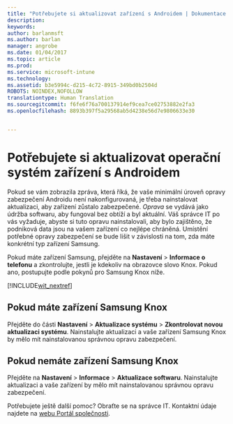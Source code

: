 ```yaml
---
title: "Potřebujete si aktualizovat zařízení s Androidem | Dokumentace Microsoftu"
description: 
keywords: 
author: barlanmsft
ms.author: barlan
manager: angrobe
ms.date: 01/04/2017
ms.topic: article
ms.prod: 
ms.service: microsoft-intune
ms.technology: 
ms.assetid: b3e5994c-d215-4c72-8915-349bd0b2504d
ROBOTS: NOINDEX,NOFOLLOW
translationtype: Human Translation
ms.sourcegitcommit: f6fe6f76a700137914ef9cea7ce02753882e2fa3
ms.openlocfilehash: 8893b397f5a29568ab5d4238e56d7e9806633e30


---
```


# <a name="you-need-to-update-your-android-devices-operating-system"></a>Potřebujete si aktualizovat operační systém zařízení s Androidem

Pokud se vám zobrazila zpráva, která říká, že vaše minimální úroveň opravy zabezpečení Androidu není nakonfigurovaná, je třeba nainstalovat aktualizaci, aby zařízení zůstalo zabezpečené. _Oprava_ se vydává jako údržba softwaru, aby fungoval bez obtíží a byl aktuální. Váš správce IT po vás vyžaduje, abyste si tuto opravu nainstalovali, aby bylo zajištěno, že podniková data jsou na vašem zařízení co nejlépe chráněná. Umístění potřebné opravy zabezpečení se bude lišit v závislosti na tom, zda máte konkrétní typ zařízení Samsung.

Pokud máte zařízení Samsung, přejděte na **Nastavení** > **Informace o telefonu** a zkontrolujte, jestli je kdekoliv na obrazovce slovo Knox. Pokud ano, postupujte podle pokynů pro Samsung Knox níže.

[!INCLUDE[wit_nextref](../includes/end-user-os-update-guidance.md)]

## <a name="if-you-have-a-samsung-knox-device"></a>Pokud máte zařízení Samsung Knox

Přejděte do části **Nastavení** > **Aktualizace systému** > **Zkontrolovat novou aktualizaci systému**. Nainstalujte aktualizaci a vaše zařízení Samsung Knox by mělo mít nainstalovanou správnou opravu zabezpečení.

## <a name="if-you-do-not-have-a-samsung-knox-device"></a>Pokud nemáte zařízení Samsung Knox

Přejděte na **Nastavení** > **Informace** > **Aktualizace softwaru**. Nainstalujte aktualizaci a vaše zařízení by mělo mít nainstalovanou správnou opravu zabezpečení. 

Potřebujete ještě další pomoc? Obraťte se na správce IT. Kontaktní údaje najdete na [webu Portál společnosti](http://portal.manage.microsoft.com).



<!--HONumber=Jan17_HO1-->


